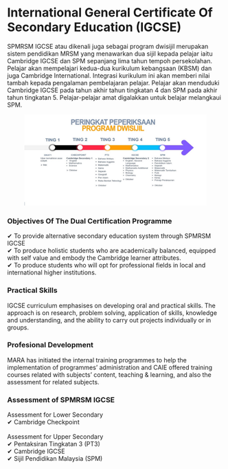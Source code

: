 # International General Certificate Of Secondary Education (IGCSE)

SPMRSM IGCSE atau dikenali juga sebagai program dwisijil merupakan sistem pendidikan MRSM yang menawarkan dua sijil kepada pelajar iaitu Cambridge IGCSE dan SPM sepanjang lima tahun tempoh persekolahan. Pelajar akan mempelajari kedua-dua kurikulum kebangsaan (KBSM) dan juga Cambridge International. Integrasi kurikulum ini akan memberi nilai tambah kepada pengalaman pembelajaran pelajar. Pelajar akan menduduki Cambridge IGCSE pada tahun akhir tahun tingkatan 4 dan SPM pada akhir tahun tingkatan 5. Pelajar-pelajar amat digalakkan untuk belajar melangkaui SPM.

<figure><img src="../../.gitbook/assets/khas-igcse.jpeg" alt="" width="563"><figcaption></figcaption></figure>

### Objectives Of The Dual Certification Programme

✔ To provide alternative secondary education system through SPMRSM IGCSE\
✔ To produce holistic students who are academically balanced, equipped with self value and embody the Cambridge learner attributes.\
✔ To produce students who will opt for professional fields in local and international higher institutions.

### Practical Skills

IGCSE curriculum emphasises on developing oral and practical skills. The approach is on research, problem solving, application of skills, knowledge and understanding, and the ability to carry out projects individually or in groups.

### Profesional Development

MARA has initiated the internal training programmes to help the implementation of programmes’ administration and CAIE offered training courses related with subjects’ content, teaching & learning, and also the assessment for related subjects.

### Assessment of SPMRSM IGCSE

Assessment for Lower Secondary\
✔ Cambridge Checkpoint\
\
Assessment for Upper Secondary\
✔ Pentaksiran Tingkatan 3 (PT3)\
✔ Cambridge IGCSE\
✔ Sijil Pendidikan Malaysia (SPM)
